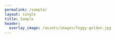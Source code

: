 ```yaml
---
permalink: /sample/
layout: single
title: Sample
header:
  overlay_image: /assets/images/foggy-golden.jpg
---
```

